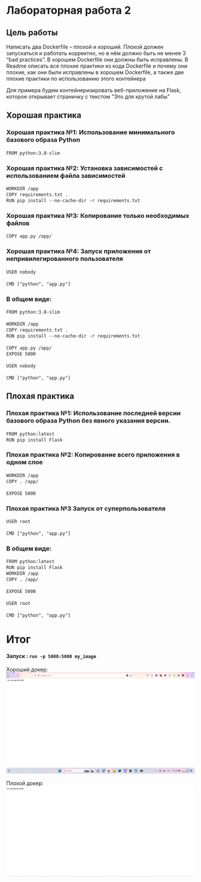 # Лабораторная работа 2
## Цель работы
Написать два Dockerfile – плохой и хороший. Плохой должен запускаться и работать корректно, но в нём должно быть не менее 3 “bad practices”. В хорошем Dockerfile они должны быть исправлены. В Readme описать все плохие практики из кода Dockerfile и почему они плохие, как они были исправлены в хорошем  Dockerfile, а также две плохие практики по использованию этого контейнера

Для примера будем контейнеризировать веб-приложение на Flask, которое открывает страничку с текстом "Это для крутой лабы"
## Хорошая практика

### Хорошая практика №1: Использование минимального базового образа Python

    FROM python:3.8-slim

### Хорошая практика №2: Установка зависимостей с использованием файла зависимостей

    WORKDIR /app
    COPY requirements.txt .
    RUN pip install --no-cache-dir -r requirements.txt

### Хорошая практика №3: Копирование только необходимых файлов

    COPY app.py /app/

### Хорошая практика №4: Запуск приложения от непривилегированного пользователя

    USER nobody
    
    CMD ["python", "app.py"]

### В общем виде: 
  

    FROM python:3.8-slim  
      
    WORKDIR /app  
    COPY requirements.txt .  
    RUN pip install --no-cache-dir -r requirements.txt  
      
    COPY app.py /app/  
    EXPOSE 5000  
      
    USER nobody  
      
    CMD ["python", "app.py"]

## Плохая практика
### Плохая практика №1: Использование последней версии базового образа Python без явного указания версии.  

    FROM python:latest  
    RUN pip install Flask  

### Плохая практика №2: Копирование всего приложения в одном слое  

    WORKDIR /app  
    COPY . /app/  
      
    EXPOSE 5000  
      

### Плохая практика №3 Запуск от суперпользователя  

    USER root  
      
    CMD ["python", "app.py"]

### В общем виде:

    FROM python:latest  
    RUN pip install Flask  
    WORKDIR /app  
    COPY . /app/  
      
    EXPOSE 5000  
      
    USER root  
      
    CMD ["python", "app.py"]

# Итог 
#### Запуск :  `run -p 5000:5000 my_image`
Хороший докер: ![Image alt](https://github.com/Satori-Tamaba/Parovyye_kotlety/blob/main/%D0%9B%D0%B0%D0%B1%D0%B02/images/%D1%85%D0%BE%D1%80%D0%BE%D1%88.png?raw=true)

Плохой докер:![Image alt](https://github.com/Satori-Tamaba/Parovyye_kotlety/blob/main/%D0%9B%D0%B0%D0%B1%D0%B02/images/%D0%BF%D0%BB%D0%BE%D1%85.png)


